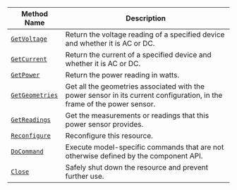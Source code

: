 <!-- prettier-ignore -->
| Method Name | Description |
| ----------- | ----------- |
| [`GetVoltage`](/components/power_sensor/#getvoltage) | Return the voltage reading of a specified device and whether it is AC or DC. |
| [`GetCurrent`](/components/power_sensor/#getcurrent) | Return the current of a specified device and whether it is AC or DC. |
| [`GetPower`](/components/power_sensor/#getpower) | Return the power reading in watts. |
| [`GetGeometries`](/components/power_sensor/#getgeometries) | Get all the geometries associated with the power sensor in its current configuration, in the frame of the power sensor. |
| [`GetReadings`](/components/power_sensor/#getreadings) | Get the measurements or readings that this power sensor provides. |
| [`Reconfigure`](/components/power_sensor/#reconfigure) | Reconfigure this resource. |
| [`DoCommand`](/components/power_sensor/#docommand) | Execute model-specific commands that are not otherwise defined by the component API. |
| [`Close`](/components/power_sensor/#close) | Safely shut down the resource and prevent further use. |

